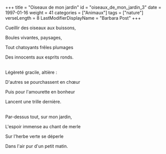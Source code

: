 +++
title = "Oiseaux de mon jardin"
id = "oiseaux_de_mon_jardin_3"
date = 1997-01-16
weight = 41
categories = ["Animaux"]
tags = ["nature"]
verseLength = 8
LastModifierDisplayName = "Barbara Post"
+++

Cueillir des oiseaux aux buissons,

Boules vivantes, paysages,

Tout chatoyants frêles plumages

Des innocents aux esprits ronds.

 \
Légèreté gracile, altière :

D'autres se pourchassent en chœur

Puis pour l'amourette en bonheur

Lancent une trille dernière.

 \
Par-dessus tout, sur mon jardin,

L'espoir immense au chant de merle

Sur l'herbe verte se déperle

Dans l'air pur d'un petit matin.
